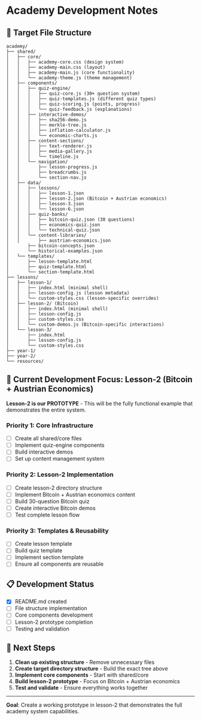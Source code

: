 # Academy Development Notes

## 🎯 **Target File Structure**

```
academy/
├── shared/
│   ├── core/
│   │   ├── academy-core.css (design system)
│   │   ├── academy-main.css (layout)
│   │   ├── academy-main.js (core functionality)
│   │   └── academy-theme.js (theme management)
│   ├── components/
│   │   ├── quiz-engine/
│   │   │   ├── quiz-core.js (30+ question system)
│   │   │   ├── quiz-templates.js (different quiz types)
│   │   │   ├── quiz-scoring.js (points, progress)
│   │   │   └── quiz-feedback.js (explanations)
│   │   ├── interactive-demos/
│   │   │   ├── sha256-demo.js
│   │   │   ├── merkle-tree.js
│   │   │   ├── inflation-calculator.js
│   │   │   └── economic-charts.js
│   │   ├── content-sections/
│   │   │   ├── text-renderer.js
│   │   │   ├── media-gallery.js
│   │   │   └── timeline.js
│   │   └── navigation/
│   │       ├── lesson-progress.js
│   │       ├── breadcrumbs.js
│   │       └── section-nav.js
│   ├── data/
│   │   ├── lessons/
│   │   │   ├── lesson-1.json
│   │   │   ├── lesson-2.json (Bitcoin + Austrian economics)
│   │   │   ├── lesson-3.json
│   │   │   └── lesson-6.json
│   │   ├── quiz-banks/
│   │   │   ├── bitcoin-quiz.json (30 questions)
│   │   │   ├── economics-quiz.json
│   │   │   └── technical-quiz.json
│   │   └── content-libraries/
│   │       ├── austrian-economics.json
│       ├── bitcoin-concepts.json
│       └── historical-examples.json
│   └── templates/
│       ├── lesson-template.html
│       ├── quiz-template.html
│       └── section-template.html
├── lessons/
│   ├── lesson-1/
│   │   ├── index.html (minimal shell)
│   │   ├── lesson-config.js (lesson metadata)
│   │   └── custom-styles.css (lesson-specific overrides)
│   ├── lesson-2/ (Bitcoin)
│   │   ├── index.html (minimal shell)
│   │   ├── lesson-config.js
│   │   ├── custom-styles.css
│   │   └── custom-demos.js (Bitcoin-specific interactions)
│   └── lesson-3/
│       ├── index.html
│       ├── lesson-config.js
│       └── custom-styles.css
├── year-1/
├── year-2/
└── resources/
```

## 🚀 **Current Development Focus: Lesson-2 (Bitcoin + Austrian Economics)**

**Lesson-2 is our PROTOTYPE** - This will be the fully functional example that demonstrates the entire system.

### **Priority 1: Core Infrastructure**
- [ ] Create all shared/core files
- [ ] Implement quiz-engine components
- [ ] Build interactive demos
- [ ] Set up content management system

### **Priority 2: Lesson-2 Implementation**
- [ ] Create lesson-2 directory structure
- [ ] Implement Bitcoin + Austrian economics content
- [ ] Build 30-question Bitcoin quiz
- [ ] Create interactive Bitcoin demos
- [ ] Test complete lesson flow

### **Priority 3: Templates & Reusability**
- [ ] Create lesson template
- [ ] Build quiz template
- [ ] Implement section template
- [ ] Ensure all components are reusable

## 📋 **Development Status**

- [x] README.md created
- [ ] File structure implementation
- [ ] Core components development
- [ ] Lesson-2 prototype completion
- [ ] Testing and validation

## 🎯 **Next Steps**

1. **Clean up existing structure** - Remove unnecessary files
2. **Create target directory structure** - Build the exact tree above
3. **Implement core components** - Start with shared/core
4. **Build lesson-2 prototype** - Focus on Bitcoin + Austrian economics
5. **Test and validate** - Ensure everything works together

---

**Goal**: Create a working prototype in lesson-2 that demonstrates the full academy system capabilities. 
